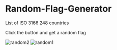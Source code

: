# Random-Flag-Generator
List of ISO 3166 248 countries 


Click the button and get a random flag 




![random2](https://user-images.githubusercontent.com/106537238/183044873-c74ca5af-b0d8-47b1-b661-f6cdb8f30768.PNG)
![random1](https://user-images.githubusercontent.com/106537238/183044880-50ae3f29-9633-4c30-a9a1-c125e1f5d46f.PNG)
